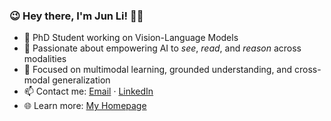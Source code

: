 ### 😉 Hey there, I'm Jun Li! 👋✨

- 🌱 PhD Student working on Vision-Language Models  
- 💖 Passionate about empowering AI to *see*, *read*, and *reason* across modalities  
- 🔭 Focused on multimodal learning, grounded understanding, and cross-modal generalization  
- 📫 Contact me: [Email](mailto:june.li@tum.de) · [LinkedIn](https://www.linkedin.com/in/jun-li-657295290/)  
- 🌐 Learn more: [My Homepage](https://lijunrio.github.io/junli/)
